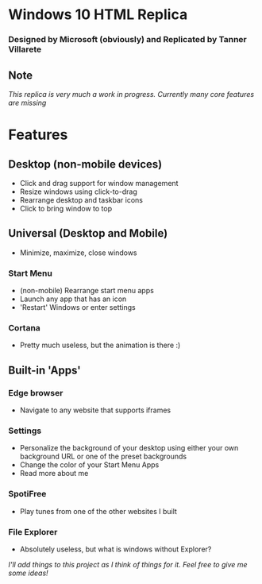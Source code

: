 # Windows 10 HTML Replica
### Designed by Microsoft (obviously) and Replicated by Tanner Villarete

## Note
_This replica is very much a work in progress. Currently many core features are missing_

# Features
## Desktop (non-mobile devices)
  - Click and drag support for window management
  - Resize windows using click-to-drag
  - Rearrange desktop and taskbar icons
  - Click to bring window to top
    
## Universal (Desktop and Mobile)
  - Minimize, maximize, close windows

  ### Start Menu
  - (non-mobile) Rearrange start menu apps
  - Launch any app that has an icon
  - 'Restart' Windows or enter settings

  ### Cortana
  - Pretty much useless, but the animation is there :)

  ## Built-in 'Apps'
  ### Edge browser 
  - Navigate to any website that supports iframes

  ### Settings
  - Personalize the background of your desktop using either your own background URL
    or one of the preset backgrounds
  - Change the color of your Start Menu Apps
  - Read more about me

  ### SpotiFree
  - Play tunes from one of the other websites I built

  ### File Explorer
  - Absolutely useless, but what is windows without Explorer?

  _I'll add things to this project as I think of things for it. Feel free to give me some ideas!_

